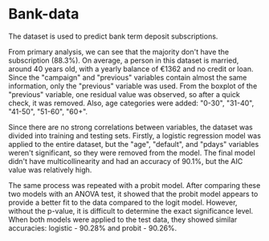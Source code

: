 # Bank-data

The dataset is used to predict bank term deposit subscriptions.

From primary analysis, we can see that the majority don't have the subscription (88.3%). On average, a person in this dataset is married, around 40 years old, with a yearly balance of €1362 and no credit or loan. Since the "campaign" and "previous" variables contain almost the same information, only the "previous" variable was used. From the boxplot of the "previous" variable, one residual value was observed, so after a quick check, it was removed. Also, age categories were added: "0-30", "31-40", "41-50", "51-60", "60+".

Since there are no strong correlations between variables, the dataset was divided into training and testing sets. Firstly, a logistic regression model was applied to the entire dataset, but the "age", "default", and "pdays" variables weren't significant, so they were removed from the model. The final model didn't have multicollinearity and had an accuracy of 90.1%, but the AIC value was relatively high.

The same process was repeated with a probit model. After comparing these two models with an ANOVA test, it showed that the probit model appears to provide a better fit to the data compared to the logit model. However, without the p-value, it is difficult to determine the exact significance level. When both models were applied to the test data, they showed similar accuracies: logistic - 90.28% and probit - 90.26%.
